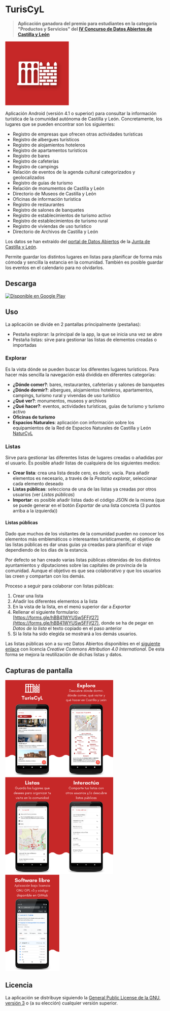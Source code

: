 # TurisCyL
> **Aplicación ganadora del premio para estudiantes en la categoría "Productos y Servicios" del [IV Concurso de Datos Abiertos de Castilla y León](https://datosabiertos.jcyl.es/web/jcyl/RISP/es/Plantilla100/1285004455821/_/_/_)**

<img src="assets/icon/icon.png" width="200">

Aplicación Android (versión 4.1 o superior) para consultar la información turística de la comunidad
autónoma de Castilla y León. Concretamente, los lugares que se pueden encontrar son los siguientes:

* Registro de empresas que ofrecen otras actividades turísticas
* Registro de albergues turísticos
* Registro de alojamientos hoteleros
* Registro de apartamentos turísticos
* Registro de bares
* Registro de cafeterías
* Registro de campings
* Relación de eventos de la agenda cultural categorizados y geolocalizados
* Registro de guías de turismo
* Relación de monumentos de Castilla y León
* Directorio de Museos de Castilla y León
* Oficinas de información turística
* Registro de restaurantes
* Registro de salones de banquetes
* Registro de establecimientos de turismo activo
* Registro de establecimientos de turismo rural
* Registro de viviendas de uso turístico
* Directorio de Archivos de Castilla y León

Los datos se han extraído del [portal de Datos Abiertos](https://datosabiertos.jcyl.es) de la
[Junta de Castilla y León](http://www.jcyl.es).

Permite guardar los distintos lugares en listas para planificar de forma más cómoda y sencilla la
estancia en la comunidad. También es posible guardar los eventos en el calendario para no olvidarlos.

## Descarga
<a href='https://play.google.com/store/apps/details?id=es.davidpob99.turiscyl&pcampaignid=MKT-Other-global-all-co-prtnr-py-PartBadge-Mar2515-1'><img alt='Disponible en Google Play' src='https://play.google.com/intl/es_es/badges/images/generic/es_badge_web_generic.png'  height="80"/></a>

## Uso
La aplicación se divide en 2 pantallas principalmente (pestañas):
* Pestaña explorar: la principal de la app, la que se inicia una vez se abre
* Pestaña listas: sirve para gestionar las listas de elementos creadas o importadas

### Explorar
Es la vista dónde se pueden buscar los diferentes lugares turísticos. Para hacer más sencilla la navegación está dividida en diferentes categorías:
* __¿Dónde comer?__: bares, restaurantes, cafeterías y salones de banquetes
* __¿Dónde dormir?__: albergues, alojamientos hoteleros, apartamentos, campings, turismo rural y vivendas de uso turístico
* __¿Qué ver?__: monumentos, museos y archivos
* __¿Qué hacer?__: eventos, actividades turísticas, guías de turismo y turismo activo
* __Oficinas de turismo__
* __Espacios Naturales__: aplicación con información sobre los equipamientos de la Red de Espacios Naturales de Castilla y León [NaturCyL](https://github.com/davidpob99/NaturCyL)

### Listas
Sirve para gestionar las diferentes listas de lugares creadas o añadidas por el usuario. Es posible añadir listas de cualquiera de los siguientes medios:
* __Crear lista__: crea una lista desde cero, es decir, vacía. Para añadir elementos es necesario, a través de la _Pestaña explorar_, seleccionar cada elemento deseado
* __Listas públicas__: selecciona de una de las listas ya creadas por otros usuarios (ver _Listas públicas_)
* __Importar__: es posible añadir listas dado el código JSON de la misma (que se puede generar en el botón _Exportar_ de una lista concreta (3 puntos arriba a la izquierda))

#### Listas públicas
Dado que muchos de los visitantes de la comunidad pueden no conocer los elementos más emblemáticos o interesantes turísticamente, el objetivo de las listas públicas es dar unas guías ya creadas para planificar el viaje dependiendo de los días de la estancia.

Por defecto se han creado varias listas públicas obtenidas de los distintos ayuntamientos y diputaciones sobre las capitales de provincia de la comunidad. Aunque el objetivo es que sea colaborativo y que los usuarios las creen y compartan con los demás.

Proceso a seguir para colaborar con listas públicas:
1. Crear una lista
2. Añadir los diferentes elementos a la lista
3. En la vista de la lista, en el menú superior dar a _Exportar_
4. Rellenar el siguiente formulario: [https://forms.gle/hBB41WYUSw5FFjf27](https://forms.gle/hBB41WYUSw5FFjf27), donde se ha de pegar en _Datos de la lista_ el texto copiado en el paso anterior
5. Si la lista ha sido elegida se mostrará a los demás usuarios.

Las listas públicas son a su vez Datos Abiertos disponibles en el [siguiente enlace](https://api.jsonbin.io/b/5f63489a65b18913fc4dd003/latest) con licencia _Creative Commons Attribution 4.0 International_. De esta forma se mejora la reutilización de dichas listas y datos.

## Capturas de pantalla
<img src="img/capturas/1.png" width="170"/><img src="img/capturas/2.png" width="170"/><img src="img/capturas/3.png" width="170"/><img src="img/capturas/4.png" width="170"/><img src="img/capturas/5.png" width="170"/>

## Licencia
La aplicación se distribuye siguiendo la [General Public License de la GNU, versión 3](https://www.gnu.org/licenses/gpl-3.0-standalone.html) o (a su elección) cualquier versión superior.
